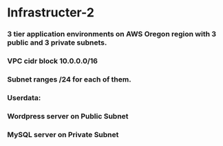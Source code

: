 # Infrastructer-2
### 3 tier application environments on AWS Oregon region with 3 public and 3 private subnets.
### VPC cidr block 10.0.0.0/16
### Subnet ranges /24 for each of them.
### Userdata:
###	    Wordpress server on Public Subnet
###     MySQL server on Private Subnet
